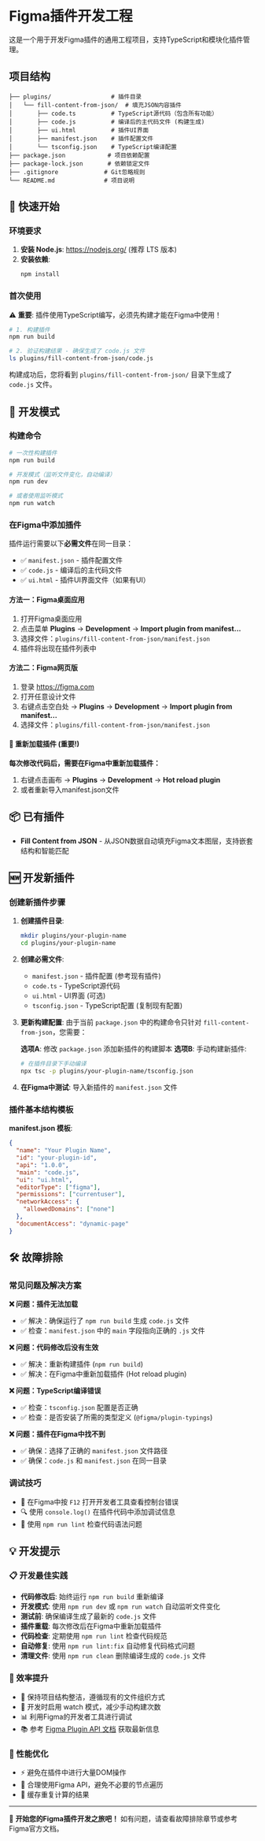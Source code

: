 # Figma插件开发工程

这是一个用于开发Figma插件的通用工程项目，支持TypeScript和模块化插件管理。

## 项目结构

```
├── plugins/                 # 插件目录
│   └── fill-content-from-json/  # 填充JSON内容插件
│       ├── code.ts          # TypeScript源代码（包含所有功能）
│       ├── code.js          # 编译后的主代码文件 (构建生成)
│       ├── ui.html          # 插件UI界面
│       ├── manifest.json    # 插件配置文件
│       └── tsconfig.json    # TypeScript编译配置
├── package.json            # 项目依赖配置
├── package-lock.json       # 依赖锁定文件
├── .gitignore             # Git忽略规则
└── README.md              # 项目说明
```

## 🚀 快速开始

### 环境要求

1. **安装 Node.js**: https://nodejs.org/ (推荐 LTS 版本)
2. **安装依赖**:
   ```bash
   npm install
   ```

### 首次使用

⚠️ **重要**: 插件使用TypeScript编写，必须先构建才能在Figma中使用！

```bash
# 1. 构建插件
npm run build

# 2. 验证构建结果 - 确保生成了 code.js 文件
ls plugins/fill-content-from-json/code.js
```

构建成功后，您将看到 `plugins/fill-content-from-json/` 目录下生成了 `code.js` 文件。

## 🔧 开发模式

### 构建命令
```bash
# 一次性构建插件
npm run build

# 开发模式（监听文件变化，自动编译）
npm run dev

# 或者使用监听模式
npm run watch
```

### 在Figma中添加插件

插件运行需要以下**必需文件**在同一目录：
- ✅ `manifest.json` - 插件配置文件
- ✅ `code.js` - 编译后的主代码文件
- ✅ `ui.html` - 插件UI界面文件（如果有UI）

#### 方法一：Figma桌面应用
1. 打开Figma桌面应用
2. 点击菜单 **Plugins** → **Development** → **Import plugin from manifest...**
3. 选择文件：`plugins/fill-content-from-json/manifest.json`
4. 插件将出现在插件列表中

#### 方法二：Figma网页版
1. 登录 https://figma.com
2. 打开任意设计文件
3. 右键点击空白处 → **Plugins** → **Development** → **Import plugin from manifest...**
4. 选择文件：`plugins/fill-content-from-json/manifest.json`

#### 🔄 重新加载插件 (重要!)
**每次修改代码后，需要在Figma中重新加载插件：**
1. 右键点击画布 → **Plugins** → **Development** → **Hot reload plugin**
2. 或者重新导入manifest.json文件

## 📦 已有插件

- **Fill Content from JSON** - 从JSON数据自动填充Figma文本图层，支持嵌套结构和智能匹配

## 🆕 开发新插件

### 创建新插件步骤
1. **创建插件目录**:
   ```bash
   mkdir plugins/your-plugin-name
   cd plugins/your-plugin-name
   ```

2. **创建必需文件**:
   - `manifest.json` - 插件配置 (参考现有插件)
   - `code.ts` - TypeScript源代码
   - `ui.html` - UI界面 (可选)
   - `tsconfig.json` - TypeScript配置 (复制现有配置)

3. **更新构建配置**:
   由于当前 `package.json` 中的构建命令只针对 `fill-content-from-json`，您需要：
   
   **选项A**: 修改 `package.json` 添加新插件的构建脚本
   **选项B**: 手动构建新插件:
   ```bash
   # 在插件目录下手动编译
   npx tsc -p plugins/your-plugin-name/tsconfig.json
   ```

4. **在Figma中测试**:
   导入新插件的 `manifest.json` 文件

### 插件基本结构模板

**manifest.json 模板**:
```json
{
  "name": "Your Plugin Name",
  "id": "your-plugin-id",
  "api": "1.0.0",
  "main": "code.js",
  "ui": "ui.html",
  "editorType": ["figma"],
  "permissions": ["currentuser"],
  "networkAccess": {
    "allowedDomains": ["none"]
  },
  "documentAccess": "dynamic-page"
}
```

## 🛠️ 故障排除

### 常见问题及解决方案

**❌ 问题：插件无法加载**
- ✅ 解决：确保运行了 `npm run build` 生成 `code.js` 文件
- ✅ 检查：`manifest.json` 中的 `main` 字段指向正确的 `.js` 文件

**❌ 问题：代码修改后没有生效**
- ✅ 解决：重新构建插件 (`npm run build`)
- ✅ 解决：在Figma中重新加载插件 (Hot reload plugin)

**❌ 问题：TypeScript编译错误**
- ✅ 检查：`tsconfig.json` 配置是否正确
- ✅ 检查：是否安装了所需的类型定义 (`@figma/plugin-typings`)

**❌ 问题：插件在Figma中找不到**
- ✅ 确保：选择了正确的 `manifest.json` 文件路径
- ✅ 确保：`code.js` 和 `manifest.json` 在同一目录

### 调试技巧
- 📝 在Figma中按 `F12` 打开开发者工具查看控制台错误
- 🔍 使用 `console.log()` 在插件代码中添加调试信息
- 🧪 使用 `npm run lint` 检查代码语法问题

## 💡 开发提示

### 📋 开发最佳实践
- **代码修改后**: 始终运行 `npm run build` 重新编译
- **开发模式**: 使用 `npm run dev` 或 `npm run watch` 自动监听文件变化
- **测试前**: 确保编译生成了最新的 `code.js` 文件
- **插件重载**: 每次修改后在Figma中重新加载插件
- **代码检查**: 定期使用 `npm run lint` 检查代码规范
- **自动修复**: 使用 `npm run lint:fix` 自动修复代码格式问题
- **清理文件**: 使用 `npm run clean` 删除编译生成的 `code.js` 文件

### 🚀 效率提升
- 📁 保持项目结构整洁，遵循现有的文件组织方式
- 🔄 开发时启用 watch 模式，减少手动构建次数
- 📊 利用Figma的开发者工具进行调试
- 📚 参考 [Figma Plugin API 文档](https://www.figma.com/plugin-docs/) 获取最新信息

### 🎯 性能优化
- ⚡ 避免在插件中进行大量DOM操作
- 🎨 合理使用Figma API，避免不必要的节点遍历
- 💾 缓存重复计算的结果

---

🎉 **开始您的Figma插件开发之旅吧！** 如有问题，请查看故障排除章节或参考Figma官方文档。
